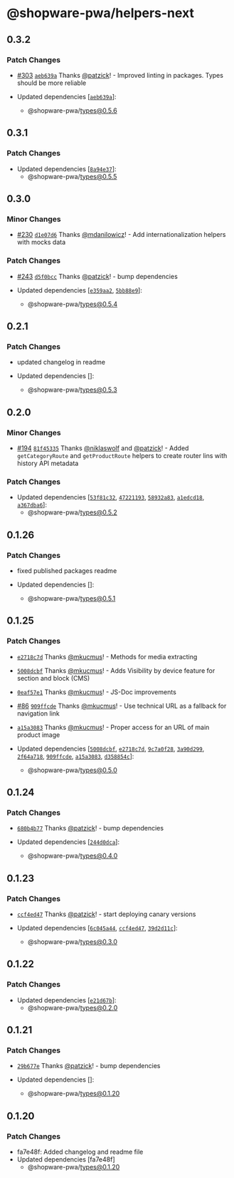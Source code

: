 # @shopware-pwa/helpers-next

## 0.3.2

### Patch Changes

- [#303](https://github.com/shopware/frontends/pull/303) [`aeb639a`](https://github.com/shopware/frontends/commit/aeb639a3244f812c275145345618e5bc0045be0d) Thanks [@patzick](https://github.com/patzick)! - Improved linting in packages. Types should be more reliable

- Updated dependencies [[`aeb639a`](https://github.com/shopware/frontends/commit/aeb639a3244f812c275145345618e5bc0045be0d)]:
  - @shopware-pwa/types@0.5.6

## 0.3.1

### Patch Changes

- Updated dependencies [[`8a94e37`](https://github.com/shopware/frontends/commit/8a94e3739a24e5d748ba807852c5e5c2dfbe6cb4)]:
  - @shopware-pwa/types@0.5.5

## 0.3.0

### Minor Changes

- [#230](https://github.com/shopware/frontends/pull/230) [`d1e07d6`](https://github.com/shopware/frontends/commit/d1e07d6f73135cb742807aba78f1271943d47beb) Thanks [@mdanilowicz](https://github.com/mdanilowicz)! - Add internationalization helpers with mocks data

### Patch Changes

- [#243](https://github.com/shopware/frontends/pull/243) [`d5f0bcc`](https://github.com/shopware/frontends/commit/d5f0bcc18cb581a48185cb8622d0e0d9b7fea23f) Thanks [@patzick](https://github.com/patzick)! - bump dependencies

- Updated dependencies [[`e359aa2`](https://github.com/shopware/frontends/commit/e359aa28c9c9c7fb2521be3ebd5b847c855e4d24), [`5bb88e9`](https://github.com/shopware/frontends/commit/5bb88e9f4422141de916b704f13e9ecce9b8f2f2)]:
  - @shopware-pwa/types@0.5.4

## 0.2.1

### Patch Changes

- updated changelog in readme

- Updated dependencies []:
  - @shopware-pwa/types@0.5.3

## 0.2.0

### Minor Changes

- [#194](https://github.com/shopware/frontends/pull/194) [`81f45335`](https://github.com/shopware/frontends/commit/81f4533513b2ee538111159f8e37cd7bd1db9f1e) Thanks [@niklaswolf](https://github.com/niklaswolf) and [@patzick](https://github.com/patzick)! - Added `getCategoryRoute` and `getProductRoute` helpers to create router lins with history API metadata

### Patch Changes

- Updated dependencies [[`53f81c32`](https://github.com/shopware/frontends/commit/53f81c32b50c1658ee5758820085580cceea8161), [`47221193`](https://github.com/shopware/frontends/commit/472211939db34c8c81e957bd3e91a765056c088c), [`58932a83`](https://github.com/shopware/frontends/commit/58932a83106f7c415e68c4c1555180ff844ec151), [`a1edcd18`](https://github.com/shopware/frontends/commit/a1edcd18f3665b9ecdc32f7d33902d9c394b4fb6), [`a367dba6`](https://github.com/shopware/frontends/commit/a367dba68ab73f9ed2213236c696718c222565bc)]:
  - @shopware-pwa/types@0.5.2

## 0.1.26

### Patch Changes

- fixed published packages readme

- Updated dependencies []:
  - @shopware-pwa/types@0.5.1

## 0.1.25

### Patch Changes

- [`e2718c7d`](https://github.com/shopware/frontends/commit/e2718c7d20fac95c57436166083d6e5f599937c2) Thanks [@mkucmus](https://github.com/mkucmus)! - Methods for media extracting

- [`5008dcbf`](https://github.com/shopware/frontends/commit/5008dcbf065fc54a3f51517460e409556f370adf) Thanks [@mkucmus](https://github.com/mkucmus)! - Adds Visibility by device feature for section and block (CMS)

- [`0eaf57e1`](https://github.com/shopware/frontends/commit/0eaf57e17a1d8ee454533c33f7528b72021aed4b) Thanks [@mkucmus](https://github.com/mkucmus)! - JS-Doc improvements

- [#86](https://github.com/shopware/frontends/pull/86) [`909ffcde`](https://github.com/shopware/frontends/commit/909ffcde24d5ae873d814027be0920a9e5976c72) Thanks [@mkucmus](https://github.com/mkucmus)! - Use technical URL as a fallback for navigation link

- [`a15a3083`](https://github.com/shopware/frontends/commit/a15a308359497bb9d483bebe040d717114946ff0) Thanks [@mkucmus](https://github.com/mkucmus)! - Proper access for an URL of main product image

- Updated dependencies [[`5008dcbf`](https://github.com/shopware/frontends/commit/5008dcbf065fc54a3f51517460e409556f370adf), [`e2718c7d`](https://github.com/shopware/frontends/commit/e2718c7d20fac95c57436166083d6e5f599937c2), [`9c7a0f28`](https://github.com/shopware/frontends/commit/9c7a0f280c20ccbafca0e3063533820e21050bee), [`3a90d299`](https://github.com/shopware/frontends/commit/3a90d299279b451e391a946dafecc857fe1f67fc), [`2f64a718`](https://github.com/shopware/frontends/commit/2f64a71824594ffcc4e5d59f8d5e30cd627893db), [`909ffcde`](https://github.com/shopware/frontends/commit/909ffcde24d5ae873d814027be0920a9e5976c72), [`a15a3083`](https://github.com/shopware/frontends/commit/a15a308359497bb9d483bebe040d717114946ff0), [`d358854c`](https://github.com/shopware/frontends/commit/d358854c632447228e719efdf639c428cf6ba804)]:
  - @shopware-pwa/types@0.5.0

## 0.1.24

### Patch Changes

- [`680b4b77`](https://github.com/shopware/frontends/commit/680b4b778859f5f2fdf2325ce349f5534d3b965f) Thanks [@patzick](https://github.com/patzick)! - bump dependencies

- Updated dependencies [[`244d0dca`](https://github.com/shopware/frontends/commit/244d0dcaadf2435e1895675e373c608631e94566)]:
  - @shopware-pwa/types@0.4.0

## 0.1.23

### Patch Changes

- [`ccf4ed47`](https://github.com/shopware/frontends/commit/ccf4ed47e6bb46d1fcab7c1418a677fe575331b4) Thanks [@patzick](https://github.com/patzick)! - start deploying canary versions

- Updated dependencies [[`6c045a44`](https://github.com/shopware/frontends/commit/6c045a44242dad42571df6ce82c564e07031d373), [`ccf4ed47`](https://github.com/shopware/frontends/commit/ccf4ed47e6bb46d1fcab7c1418a677fe575331b4), [`39d2d11c`](https://github.com/shopware/frontends/commit/39d2d11c922f5de9eb5d5c25225b6b93edd8ebcb)]:
  - @shopware-pwa/types@0.3.0

## 0.1.22

### Patch Changes

- Updated dependencies [[`e21d67b`](https://github.com/shopware/frontends/commit/e21d67bc142076e93630139232ea39a07b51ebfb)]:
  - @shopware-pwa/types@0.2.0

## 0.1.21

### Patch Changes

- [`29b677e`](https://github.com/shopware/frontends/commit/29b677e4ff59656f8a457ee4c8ab35e36cd06953) Thanks [@patzick](https://github.com/patzick)! - bump dependencies

- Updated dependencies []:
  - @shopware-pwa/types@0.1.20

## 0.1.20

### Patch Changes

- fa7e48f: Added changelog and readme file
- Updated dependencies [fa7e48f]
  - @shopware-pwa/types@0.1.20
